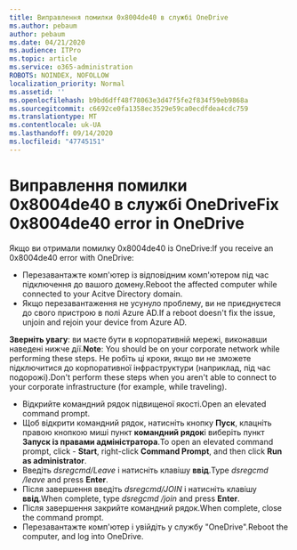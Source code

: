 ```yaml
---
title: Виправлення помилки 0x8004de40 в службі OneDrive
ms.author: pebaum
author: pebaum
ms.date: 04/21/2020
ms.audience: ITPro
ms.topic: article
ms.service: o365-administration
ROBOTS: NOINDEX, NOFOLLOW
localization_priority: Normal
ms.assetid: ''
ms.openlocfilehash: b9bd6dff48f78063e3d47f5fe2f834f59eb9868a
ms.sourcegitcommit: c6692ce0fa1358ec3529e59ca0ecdfdea4cdc759
ms.translationtype: MT
ms.contentlocale: uk-UA
ms.lasthandoff: 09/14/2020
ms.locfileid: "47745151"
---
```

# <a name="fix-0x8004de40-error-in-onedrive"></a><span data-ttu-id="f4e08-102">Виправлення помилки 0x8004de40 в службі OneDrive</span><span class="sxs-lookup"><span data-stu-id="f4e08-102">Fix 0x8004de40 error in OneDrive</span></span>

<span data-ttu-id="f4e08-103">Якщо ви отримали помилку 0x8004de40 із OneDrive:</span><span class="sxs-lookup"><span data-stu-id="f4e08-103">If you receive an 0x8004de40 error with OneDrive:</span></span>

- <span data-ttu-id="f4e08-104">Перезавантажте комп'ютер із відповідним комп'ютером під час підключення до вашого домену.</span><span class="sxs-lookup"><span data-stu-id="f4e08-104">Reboot the affected computer while connected to your Acitve Directory domain.</span></span>
- <span data-ttu-id="f4e08-105">Якщо перезавантаження не усунуло проблему, ви не приєднуєтеся до свого пристрою в полі Azure AD.</span><span class="sxs-lookup"><span data-stu-id="f4e08-105">If a reboot doesn't fix the issue, unjoin and rejoin your device from Azure AD.</span></span> 

<span data-ttu-id="f4e08-106">**Зверніть увагу**: ви маєте бути в корпоративній мережі, виконавши наведені нижче дії.</span><span class="sxs-lookup"><span data-stu-id="f4e08-106">**Note**: You should be on your corporate network while performing these steps.</span></span> <span data-ttu-id="f4e08-107">Не робіть ці кроки, якщо ви не зможете підключитися до корпоративної інфраструктури (наприклад, під час подорожі).</span><span class="sxs-lookup"><span data-stu-id="f4e08-107">Don't perform these steps when you aren't able to connect to your corporate infrastructure (for example, while traveling).</span></span> 

- <span data-ttu-id="f4e08-108">Відкрийте командний рядок підвищеної якості.</span><span class="sxs-lookup"><span data-stu-id="f4e08-108">Open an elevated command prompt.</span></span> 
- <span data-ttu-id="f4e08-109">Щоб відкрити командний рядок, натисніть кнопку **Пуск**, клацніть правою кнопкою миші пункт **командний рядок**і виберіть пункт **Запуск із правами адміністратора**.</span><span class="sxs-lookup"><span data-stu-id="f4e08-109">To open an elevated command prompt, click - **Start**, right-click **Command Prompt**, and then click **Run as administrator**.</span></span>
- <span data-ttu-id="f4e08-110">Введіть *dsregcmd/Leave* і натисніть клавішу **ввід**.</span><span class="sxs-lookup"><span data-stu-id="f4e08-110">Type *dsregcmd /leave* and press **Enter**.</span></span>
- <span data-ttu-id="f4e08-111">Після завершення введіть *dsregcmd/JOIN* і натисніть клавішу **ввід**.</span><span class="sxs-lookup"><span data-stu-id="f4e08-111">When complete, type *dsregcmd /join* and press **Enter**.</span></span>
- <span data-ttu-id="f4e08-112">Після завершення закрийте командний рядок.</span><span class="sxs-lookup"><span data-stu-id="f4e08-112">When complete, close the command prompt.</span></span>
- <span data-ttu-id="f4e08-113">Перезавантажте комп'ютер і увійдіть у службу "OneDrive".</span><span class="sxs-lookup"><span data-stu-id="f4e08-113">Reboot the computer, and log into OneDrive.</span></span>